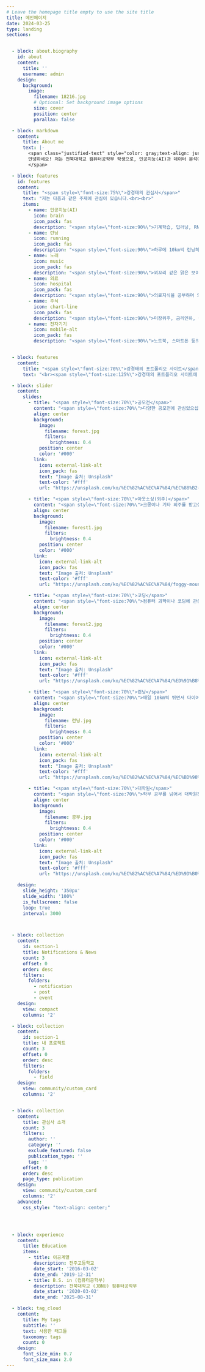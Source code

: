 ```yaml
---
# Leave the homepage title empty to use the site title
title: 메인페이지
date: 2024-03-25
type: landing
sections:


  - block: about.biography
    id: about
    content:
      title: ''
      username: admin
    design:
      background:
        image:
          filename: 18216.jpg
          # Optional: Set background image options
          size: cover
          position: center
          parallax: false

  - block: markdown
    content:
      title: About me
      text: |- 
        <span class="justified-text" style="color: gray;text-align: justify;">
        안녕하세요! 저는 전북대학교 컴퓨터공학부 학생으로, 인공지능(AI)과 데이터 분석에 관심이 많습니다. 원래 의류학을 전공하다가 새로운 도전을 위해 컴퓨터공학으로 전과하였고, 그 이후 다양한 프로젝트와 공모전에 참여하며 성장해 왔습니다. 현재는 의료 AI 분야에서 활발하게 활동하며 기술과 혁신을 통해 사회에 긍정적인 변화를 가져오고자 노력하고 있습니다. 끊임없이 배우고 도전하며, 서울대 의료인공지능 연구실로 진학하는것이 저의 목표입니다.
        </span>

  - block: features
    id: features
    content:
      title: "<span style=\"font-size:75%\">강경태의 관심사</span>"
      text: "저는 다음과 같은 주제에 관심이 있습니다.<br><br>"
      items:
        - name: 인공지능(AI)
          icon: brain
          icon_pack: fas
          description: "<span style=\"font-size:90%\">기계학습, 딥러닝, RNN,FCN 컴퓨터 비전 등등</span>"
        - name: 런닝
          icon: running
          icon_pack: fas
          description: "<span style=\"font-size:90%\">하루에 10km씩 런닝하며 체중감소</span>"
        - name: 노래
          icon: music
          icon_pack: fas
          description: "<span style=\"font-size:90%\">꾀꼬리 같은 맑은 보이스의 소유자로서, 혼코노러버</span>"
        - name: 의료
          icon: hospital
          icon_pack: fas
          description: "<span style=\"font-size:90%\">의료지식을 공부하며 의료 인공지능과의 결합 고민</span>"
        - name: 주식
          icon: chart-line
          icon_pack: fas
          description: "<span style=\"font-size:90%\">미장위주, 금리인하, 실적발표, RSI 등 투자와 재테크에 관심</span>"
        - name: 전자기기
          icon: mobile-alt
          icon_pack: fas
          description: "<span style=\"font-size:90%\">노트북, 스마트폰 등의 분해 및 조립 가능</span>"


  - block: features
    content:
      title: "<span style=\"font-size:70%\">강경태의 포트폴리오 사이트</span>"
      text: "<br><span style=\"font-size:125%\">강경태의 포트폴리오 사이트에 오신 것을 환영합니다.</span> <br><br>{{% cta cta_link=\"./field/\" cta_text=\"더보기 →\" %}}"

  - block: slider
    content:
      slides:
        - title: "<span style=\"font-size:70%\">공모전</span>"
          content: "<span style=\"font-size:70%\">다양한 공모전에 관심있으십니까?</span>"
          align: center
          background:
            image:
              filename: forest.jpg
              filters:
                brightness: 0.4
            position: center
            color: '#000'
          link:
            icon: external-link-alt
            icon_pack: fas
            text: "Image 출처: Unsplash"
            text-color: '#fff'
            url: "https://unsplash.com/ko/%EC%82%AC%EC%A7%84/%EC%88%B2-%EC%86%8D-%EC%98%A4%EC%86%94%EA%B8%B8-GraajutbJHE"

        - title: "<span style=\"font-size:70%\">아웃소싱(외주)</span>"
          content: "<span style=\"font-size:70%\">크몽이나 기타 외주를 받고싶으십니까?</span>"
          align: center
          background:
            image:
              filename: forest1.jpg
              filters:
                brightness: 0.4
            position: center
            color: '#000'
          link:
            icon: external-link-alt
            icon_pack: fas
            text: "Image 출처: Unsplash"
            text-color: '#fff'
            url: "https://unsplash.com/ko/%EC%82%AC%EC%A7%84/foggy-mountain-summit-1Z2niiBPg5A"

        - title: "<span style=\"font-size:70%\">코딩</span>"
          content: "<span style=\"font-size:70%\">컴퓨터 과학이나 코딩에 관심있으십니까?</span>"
          align: center
          background:
            image:
              filename: forest2.jpg
              filters:
                brightness: 0.4
            position: center
            color: '#000'
          link:
            icon: external-link-alt
            icon_pack: fas
            text: "Image 출처: Unsplash"
            text-color: '#fff'
            url: "https://unsplash.com/ko/%EC%82%AC%EC%A7%84/%ED%91%B8%EB%A5%B8-%EB%B3%84%EC%9D%B4-%EB%B9%9B%EB%82%98%EB%8A%94-%EB%B0%A4-1OtUkD_8svc"

        - title: "<span style=\"font-size:70%\">런닝</span>"
          content: "<span style=\"font-size:70%\">매일 10km씩 뛰면서 다이어트 하고싶으세요?</span>"
          align: center
          background:
            image:
              filename: 런닝.jpg
              filters:
                brightness: 0.4
            position: center
            color: '#000'
          link:
            icon: external-link-alt
            icon_pack: fas
            text: "Image 출처: Unsplash"
            text-color: '#fff'
            url: "https://unsplash.com/ko/%EC%82%AC%EC%A7%84/%EC%BD%98%ED%81%AC%EB%A6%AC%ED%8A%B8-%EB%8F%84%EB%A1%9C%EB%A5%BC-%EB%8B%AC%EB%A6%AC%EB%8A%94-%EC%82%AC%EB%9E%8C-Apj4nSemkzk"

        - title: "<span style=\"font-size:70%\">대학원</span>"
          content: "<span style=\"font-size:70%\">학부 공부를 넘어서 대학원진학에 관심있으세요?</span>"
          align: center
          background:
            image:
              filename: 공부.jpg
              filters:
                brightness: 0.4
            position: center
            color: '#000'
          link:
            icon: external-link-alt
            icon_pack: fas
            text: "Image 출처: Unsplash"
            text-color: '#fff'
            url: "https://unsplash.com/ko/%EC%82%AC%EC%A7%84/%ED%9D%B0%EC%83%89-%EC%84%B8%EB%9D%BC%EB%AF%B9-%EB%A8%B8%EA%B7%B8%EC%9E%94-%EA%B7%BC%EC%B2%98%EC%9D%98-%EA%B0%88%EC%83%89-%EB%82%98%EB%AC%B4-%ED%85%8C%EC%9D%B4%EB%B8%94%EC%97%90-%EA%B8%80%EC%9D%84-%EC%93%B0%EB%8A%94-%EC%82%AC%EB%9E%8C-s9CC2SKySJM"

    design:
      slide_height: '350px'
      slide_width: '100%'
      is_fullscreen: false
      loop: true
      interval: 3000



  - block: collection
    content:
      id: section-1
      title: Notifications & News
      count: 3
      offset: 0
      order: desc
      filters:
        folders:
          - notification
          - post
          - event
    design:
      view: compact
      columns: '2'

  - block: collection
    content:
      id: section-1
      title: 내 프로젝트
      count: 3
      offset: 0
      order: desc
      filters:
        folders:
          - field
    design:
      view: community/custom_card
      columns: '2'


  - block: collection
    content:
      title: 관심사 소개
      count: 3
      filters:
        author: ''
        category: ''
        exclude_featured: false
        publication_type: ''
        tag: ''
      offset: 0
      order: desc
      page_type: publication
    design:
      view: community/custom_card
      columns: '2'
    advanced:
      css_style: "text-align: center;"




  - block: experience
    content:
      title: Education
      items:
        - title: 이공계열
          description: 전주고등학교
          date_start: '2016-03-02'
          date_end: '2019-12-31'
        - title: B.S. in (컴퓨터공학부)
          description: 전북대학교 (JBNU) 컴퓨터공학부
          date_start: '2020-03-02'
          date_end: '2025-08-31'

  - block: tag_cloud
    content:
      title: My tags
      subtitle: ''
      text: 사용한 태그들
      taxonomy: tags
      count: 0
    design:
      font_size_min: 0.7
      font_size_max: 2.0
---
```

